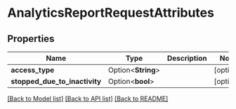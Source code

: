 # AnalyticsReportRequestAttributes

## Properties

Name | Type | Description | Notes
------------ | ------------- | ------------- | -------------
**access_type** | Option<**String**> |  | [optional]
**stopped_due_to_inactivity** | Option<**bool**> |  | [optional]

[[Back to Model list]](../README.md#documentation-for-models) [[Back to API list]](../README.md#documentation-for-api-endpoints) [[Back to README]](../README.md)


